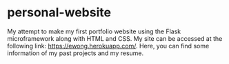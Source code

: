 # personal-website
My attempt to make my first portfolio website using the Flask microframework along with HTML and CSS. My site can be accessed at the following link: https://ewong.herokuapp.com/. Here, you can find some information of my past projects and my resume.
